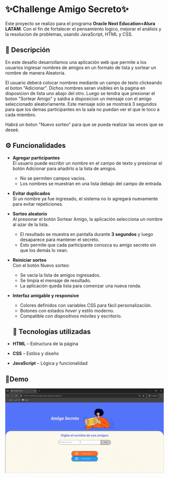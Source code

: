 <h1>✨Challenge Amigo Secreto✨</h1>

Este proyecto se realizo para el programa **Oracle Next Education+Alura LATAM**. Con el fin de fortalecer el pensamiento logico, mejorar el análisis y la resolucion de problemas, usando JavaScript, HTML y CSS.


<h2>📝 Descripción</h2>
En este desafío desarrollamos una aplicación web que permite a los usuarios ingresar nombres de amigos en un formato de lista y sortear un nombre de manera Aleatoria.

El usuario deberá colocar nombres mediante un campo de texto clickeando el boton "Adicionar". Dichos nombres seran visibles en la pagina en disposicion de lista uno abajo del otro. Luego se tendra que presionar el boton "Sortear Amigo" y saldra a disposicion un mensaje con el amigo seleccionado aleatoriamente. Este mensaje solo se mostrará 3 segundos para que los demas participantes en la sala no puedan ver el que le toco a cada miembro.

Habrá un boton "Nuevo sorteo" para que se pueda realizar las veces que se deseé.


## ⚙️ Funcionalidades

- **Agregar participantes**  
  El usuario puede escribir un nombre en el campo de texto y presionar el botón Adicionar para añadirlo a la lista de amigos.  
  - No se permiten campos vacíos.  
  - Los nombres se muestran en una lista debajo del campo de entrada.

- **Evitar duplicados**  
  Si un nombre ya fue ingresado, el sistema no lo agregará nuevamente para evitar repeticiones.

- **Sorteo aleatorio**  
  Al presionar el botón Sortear Amigo, la aplicación selecciona un nombre al azar de la lista.  
  - El resultado se muestra en pantalla durante **3 segundos** y luego desaparece para mantener el secreto.  
  - Esto permite que cada participante conozca su amigo secreto sin que los demás lo vean.

- **Reiniciar sorteo**  
  Con el botón Nuevo sorteo:
  - Se vacía la lista de amigos ingresados.  
  - Se limpia el mensaje de resultado.  
  - La aplicación queda lista para comenzar una nueva ronda.

- **Interfaz amigable y responsive**  
  - Colores definidos con variables CSS para fácil personalización.  
  - Botones con estados *hover* y estilo moderno.  
  - Compatible con dispositivos móviles y escritorio.
 
  ## 📂 Tecnologías utilizadas
- **HTML** – Estructura de la página
- **CSS** – Estilos y diseño
- **JavaScript** – Lógica y funcionalidad


<h2>🎥Demo </h2>

<p align="center">
  <img src="https://github.com/Breenx13/Challenge-Amigo-Secreto-/blob/main/assets/videocanva.gif" width="800" />
</p>


